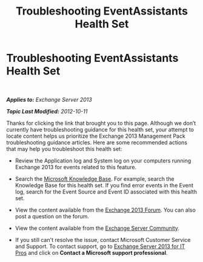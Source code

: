 ﻿---
title: Troubleshooting EventAssistants Health Set
TOCTitle: Troubleshooting EventAssistants Health Set
ms:assetid: fdae7c16-2474-4fcc-9a4b-8fa1e15324c1
ms:mtpsurl: https://technet.microsoft.com/en-us/library/ms.exch.scom.eventassistants(v=EXCHG.150)
ms:contentKeyID: 49720928
ms.date: 10/08/2015
mtps_version: v=EXCHG.150
---

<div data-xmlns="http://www.w3.org/1999/xhtml">

<div class="topic" data-xmlns="http://www.w3.org/1999/xhtml" data-msxsl="urn:schemas-microsoft-com:xslt" data-cs="http://msdn.microsoft.com/en-us/">

<div data-asp="http://msdn2.microsoft.com/asp">

# Troubleshooting EventAssistants Health Set

</div>

<div id="mainSection">

<div id="mainBody">

<span> </span>

_**Applies to:** Exchange Server 2013_

_**Topic Last Modified:** 2012-10-11_

Thanks for clicking the link that brought you to this page. Although we don’t currently have troubleshooting guidance for this health set, your attempt to locate content helps us prioritize the Exchange 2013 Management Pack troubleshooting guidance articles. Here are some recommended actions that may help you troubleshoot this health set:

  - Review the Application log and System log on your computers running Exchange 2013 for events related to this feature.

  - Search the [Microsoft Knowledge Base](http://go.microsoft.com/fwlink/p/?linkid=18175). For example, search the Knowledge Base for this health set. If you find error events in the Event log, search for the Event Source and Event ID associated with this health set.

  - View the content available from the [Exchange 2013 Forum](http://go.microsoft.com/fwlink/p/?linkid=257903). You can also post a question on the forum.

  - View the content available from the [Exchange Server Community](http://go.microsoft.com/fwlink/p/?linkid=14927).

  - If you still can't resolve the issue, contact Microsoft Customer Service and Support. To contact support, go to [Exchange Server 2013 for IT Pros](http://go.microsoft.com/fwlink/p/?linkid=402506) and click on **Contact a Microsoft support professional**.

</div>

<span> </span>

</div>

</div>

</div>

